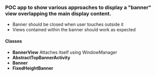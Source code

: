 ### POC app to show various approaches to display a "banner" view overlapping the main display content.

* Banner should be closed when user touches outside it
* Views contained within the banner should work as expected

#### Classes
* **BannerView** Attaches itself using WindowManager
* **AbstractTopBannerActivity**
* **Banner**
* **FixedHeightBanner**